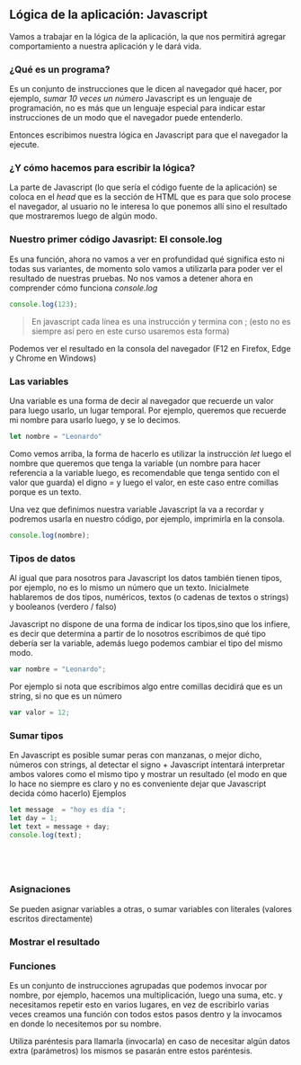 ## Lógica de la aplicación: Javascript
Vamos a trabajar en la lógica de la aplicación, la que nos permitirá agregar comportamiento a nuestra aplicación y le dará vida.

### ¿Qué es un programa?
Es un conjunto de instrucciones que le dicen al navegador qué hacer, por ejemplo, *sumar 10 veces un número*
Javascript es un lenguaje de programación, no es más que un lenguaje especial para indicar estar instrucciones de un modo que el navegador puede entenderlo.

Entonces escribimos nuestra lógica en Javascript para que el navegador la ejecute.

### ¿Y cómo hacemos para escribir la lógica?
La parte de Javascript (lo que sería el código fuente de la aplicación) se coloca en el *head* que es la sección de HTML que es para que solo procese el navegador, al usuario no le interesa lo que ponemos allí sino el resultado que mostraremos luego de algún modo.

### Nuestro primer código Javasript: El console.log
Es una función, ahora no vamos a ver en profundidad qué significa esto ni todas sus variantes, de momento solo vamos a utilizarla para poder ver el resultado de nuestras pruebas.
No nos vamos a detener ahora en comprender cómo funciona *console.log*

``` javascript
console.log(123);
```

> En javascript cada línea es una instrucción y termina con ; (esto no es siempre así pero en este curso usaremos esta forma)

Podemos ver el resultado en la consola del navegador (F12 en Firefox, Edge y Chrome en Windows)

### Las variables
Una variable es una forma de decir al navegador que recuerde un valor para luego usarlo, un lugar temporal.
Por ejemplo, queremos que recuerde mi nombre para usarlo luego, y se lo decimos.

``` javascript
let nombre = "Leonardo"
```

Como vemos arriba, la forma de hacerlo es utilizar la instrucción *let* luego el nombre que queremos que tenga la variable (un nombre para hacer referencia a la variable luego, es recomendable que tenga sentido con el valor que guarda) el digno *=* y luego el valor, en este caso entre comillas porque es un texto.

Una vez que definimos nuestra variable Javascript la va a recordar y podremos usarla en nuestro código, por ejemplo, imprimirla en la consola.

``` javascript
console.log(nombre);
```

### Tipos de datos

Al igual que para nosotros para Javascript los datos también tienen tipos, por ejemplo, no es lo mismo un número que un texto.
Inicialmete hablaremos de dos tipos, numéricos, textos (o cadenas de textos o strings) y booleanos (verdero / falso)

Javascript no dispone de una forma de indicar los tipos,sino que los infiere, es decir que determina a partir de lo nosotros escribimos de qué tipo debería ser la variable, además luego podemos cambiar el tipo del mismo modo.

``` javascript
var nombre = "Leonardo";
```

Por ejemplo si nota que escribimos algo entre comillas decidirá que es un string, si no que es un número

``` javascript
var valor = 12;
``` 

### Sumar tipos

En Javascript es posible sumar peras con manzanas, o mejor dicho, números con strings, al detectar el signo + Javascript intentará interpretar ambos valores como el mismo tipo y mostrar un resultado (el modo en que lo hace no siempre es claro y no es conveniente dejar que Javascript decida cómo hacerlo)
Ejemplos

``` javascript
let message  = "hoy es día ";
let day = 1;
let text = message + day;
console.log(text);
```

``` javascript
```

``` javascript
```

``` javascript
```

``` javascript
```

### Asignaciones
Se pueden asignar variables a otras, o sumar variables con literales (valores escritos directamente)

### Mostrar el resultado


### Funciones
Es un conjunto de instrucciones agrupadas que podemos invocar por nombre, por ejemplo, hacemos una multiplicación, luego una suma, etc. y necesitamos repetir esto en varios lugares, en vez de escribirlo varias veces creamos una función con todos estos pasos dentro y la invocamos en donde lo necesitemos por su nombre.

Utiliza paréntesis para llamarla (invocarla) en caso de necesitar algún datos extra (parámetros) los mismos se pasarán entre estos paréntesis.

